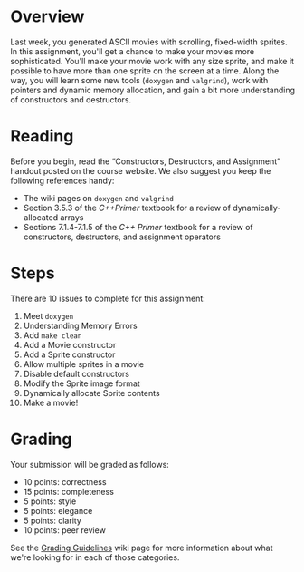 # Overview
Last week, you generated ASCII movies with scrolling, fixed-width sprites. In this assignment, you'll get a chance to make your movies more sophisticated. You'll make your movie work with any size sprite, and make it possible to have more than one sprite on the screen at a time. Along the way, you will learn some new tools (`doxygen` and `valgrind`), work with pointers and dynamic memory allocation, and gain a bit more understanding of constructors and destructors.


# Reading
Before you begin, read the “Constructors, Destructors, and Assignment” handout posted on the course website. We also suggest you keep the following references handy:
* The wiki pages on `doxygen` and `valgrind`
* Section 3.5.3 of the *C++Primer* textbook for a review of dynamically-allocated arrays
* Sections 7.1.4-7.1.5 of the *C++ Primer* textbook for a review of constructors, destructors, and assignment operators

# Steps
There are 10 issues to complete for this assignment:

1. Meet `doxygen`
1. Understanding Memory Errors
1. Add `make clean`
1. Add a Movie constructor
1. Add a Sprite constructor
1. Allow multiple sprites in a movie
1. Disable default constructors
1. Modify the Sprite image format
1. Dynamically allocate Sprite contents
1. Make a movie!

# Grading
Your submission will be graded as follows: 
* 10 points: correctness
* 15 points: completeness
* 5 points: style 
* 5 points: elegance
* 5 points: clarity 
* 10 points: peer review

See the [Grading Guidelines](https://github.com/hmc-cs70-fall2015/Admin/wiki/Grading-Guidelines) wiki page for more information about what we're looking for in each of those categories. 
